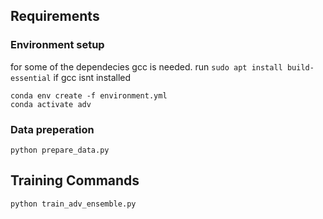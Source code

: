 ## Requirements 
### Environment setup
for some of the dependecies gcc is needed. run `sudo apt install build-essential` if gcc isnt installed
```
conda env create -f environment.yml
conda activate adv
```
### Data preperation
```
python prepare_data.py
```
## Training Commands
```
python train_adv_ensemble.py
```
